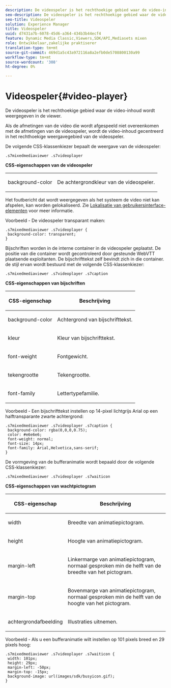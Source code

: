 ```yaml
---
description: De videospeler is het rechthoekige gebied waar de video-inhoud wordt weergegeven in de viewer.
seo-description: De videospeler is het rechthoekige gebied waar de video-inhoud wordt weergegeven in de viewer.
seo-title: Videospeler
solution: Experience Manager
title: Videospeler
uuid: d7431a7b-6078-45d6-a364-434b3b44ecf4
feature: Dynamic Media Classic,Viewers,SDK/API,Mediasets mixen
role: Ontwikkelaar,zakelijke praktiserer
translation-type: tm+mt
source-git-commit: 469d1a5c43a972116a8a2efb0de5708800130a99
workflow-type: tm+mt
source-wordcount: '308'
ht-degree: 0%

---
```



# Videospeler{#video-player}

De videospeler is het rechthoekige gebied waar de video-inhoud wordt weergegeven in de viewer.

<!--<a id="section_061E550C1C1D4DB2BD663A898895B38C"></a>-->

Als de afmetingen van de video die wordt afgespeeld niet overeenkomen met de afmetingen van de videospeler, wordt de video-inhoud gecentreerd in het rechthoekige weergavegebied van de videospeler.

De volgende CSS-klassenkiezer bepaalt de weergave van de videospeler:

```
.s7mixedmediaviewer .s7videoplayer
```

**CSS-eigenschappen van de videospeler**

<table id="table_C48C56E696304C9BAFEE71BA9EA9A174"> 
 <tbody> 
  <tr> 
   <td colname="col1"> <p> <span class="codeph"> background-color  </span> </p> </td> 
   <td colname="col2"> <p> De achtergrondkleur van de videospeler. </p> </td> 
  </tr> 
 </tbody> 
</table>

Het foutbericht dat wordt weergegeven als het systeem de video niet kan afspelen, kan worden gelokaliseerd. Zie [Lokalisatie van gebruikersinterface-elementen](../../../c-html5-s7-aem-asset-viewers/c-html5-mixedmedia-viewer-about/c-html5-mixedmedia-viewer-localization.md#concept-16262b8096474d6c9c018c3e99110dd1) voor meer informatie.

Voorbeeld - De videospeler transparant maken:

```
.s7mixedmediaviewer .s7videoplayer { 
 background-color: transparent; 
}
```

Bijschriften worden in de interne container in de videospeler geplaatst. De positie van die container wordt gecontroleerd door gesteunde WebVTT plaatsende exploitanten. De bijschrifttekst zelf bevindt zich in die container. de stijl ervan wordt bestuurd met de volgende CSS-klassenkiezer:

```
.s7mixedmediaviewer .s7videoplayer .s7caption
```

**CSS-eigenschappen van bijschriften**

<table id="table_5417B0C0343747649502629F43DF231A"> 
 <thead> 
  <tr> 
   <th colname="col1" class="entry"> <p>CSS-eigenschap </p> </th> 
   <th colname="col2" class="entry"> <p>Beschrijving </p> </th> 
  </tr> 
 </thead>
 <tbody> 
  <tr> 
   <td colname="col1"> <p> <span class="codeph"> background-color  </span> </p> </td> 
   <td colname="col2"> <p>Achtergrond van bijschrifttekst. </p> </td> 
  </tr> 
  <tr> 
   <td colname="col1"> <p> <span class="codeph"> kleur  </span> </p> </td> 
   <td colname="col2"> <p>Kleur van bijschrifttekst. </p> </td> 
  </tr> 
  <tr> 
   <td colname="col1"> <p> <span class="codeph"> font-weight  </span> </p> </td> 
   <td colname="col2"> <p>Fontgewicht. </p> </td> 
  </tr> 
  <tr> 
   <td colname="col1"> <p> <span class="codeph"> tekengrootte  </span> </p> </td> 
   <td colname="col2"> <p>Tekengrootte. </p> </td> 
  </tr> 
  <tr> 
   <td colname="col1"> <p> <span class="codeph"> font-family  </span> </p> </td> 
   <td colname="col2"> <p>Lettertypefamilie. </p> </td> 
  </tr> 
 </tbody> 
</table>

Voorbeeld - Een bijschrifttekst instellen op 14-pixel lichtgrijs Arial op een halftransparante zwarte achtergrond:

```
.s7mixedmediaviewer .s7videoplayer .s7caption { 
 background-color: rgba(0,0,0,0.75); 
 color: #e6e6e6; 
 font-weight: normal; 
 font-size: 14px; 
 font-family: Arial,Helvetica,sans-serif; 
}
```

De vormgeving van de bufferanimatie wordt bepaald door de volgende CSS-klassenkiezer:

```
.s7mixedmediaviewer .s7videoplayer .s7waiticon
```

**CSS-eigenschappen van wachtpictogram**

<table id="table_8DB41A0FF2A746F78B763564C4F3EBE0"> 
 <thead> 
  <tr> 
   <th colname="col1" class="entry"> <p>CSS-eigenschap </p> </th> 
   <th colname="col2" class="entry"> <p>Beschrijving </p> </th> 
  </tr> 
 </thead>
 <tbody> 
  <tr> 
   <td colname="col1"> <p> <span class="codeph"> width </span> </p> </td> 
   <td colname="col2"> <p> Breedte van animatiepictogram. </p> </td> 
  </tr> 
  <tr> 
   <td colname="col1"> <p> <span class="codeph"> height  </span> </p> </td> 
   <td colname="col2"> <p> Hoogte van animatiepictogram. </p> </td> 
  </tr> 
  <tr> 
   <td colname="col1"> <p> <span class="codeph"> margin-left  </span> </p> </td> 
   <td colname="col2"> <p> Linkermarge van animatiepictogram, normaal gesproken min de helft van de breedte van het pictogram. </p> </td> 
  </tr> 
  <tr> 
   <td colname="col1"> <p> <span class="codeph"> margin-top  </span> </p> </td> 
   <td colname="col2"> <p> Bovenmarge van animatiepictogram, normaal gesproken min de helft van de hoogte van het pictogram. </p> </td> 
  </tr> 
  <tr> 
   <td colname="col1"> <p> <span class="codeph"> achtergrondafbeelding  </span> </p> </td> 
   <td colname="col2"> <p> Illustraties uitnemen. </p> </td> 
  </tr> 
 </tbody> 
</table>

Voorbeeld - Als u een bufferanimatie wilt instellen op 101 pixels breed en 29 pixels hoog:

```
.s7mixedmediaviewer .s7videoplayer .s7waiticon { 
 width: 101px; 
 height: 29px; 
 margin-left: -50px; 
 margin-top: -15px; 
 background-image: url(images/sdk/busyicon.gif); 
}
```


